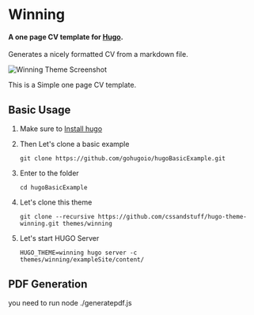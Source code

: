 # Winning
#### A one page CV template for [Hugo](http://gohugo.io/).
Generates a nicely formatted CV from a markdown file.

![Winning Theme Screenshot](https://github.com/cssandstuff/hugo-theme-winning/blob/master/images/screenshot.png)

This is a Simple one page CV template.

## Basic Usage
1. Make sure to [Install hugo](https://gohugo.io/getting-started/installing/)
2. Then Let's clone a basic example

   ```git clone https://github.com/gohugoio/hugoBasicExample.git```
3. Enter to the folder

   ```cd hugoBasicExample```
4. Let's clone this theme

   ```git clone --recursive https://github.com/cssandstuff/hugo-theme-winning.git themes/winning```

5. Let's start HUGO Server

   ```HUGO_THEME=winning hugo server -c themes/winning/exampleSite/content/```

## PDF Generation
you need to run node ./generatepdf.js